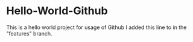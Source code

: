 # Hello-World-Github
This is a hello world project for usage of Github
I added this line to in the "features" branch.
